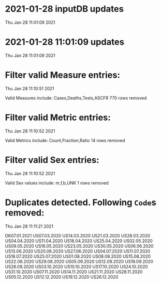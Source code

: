 
# 2021-01-28 inputDB updates 
 Thu Jan 28 11:01:09 2021 


# 2021-01-28 11:01:09 updates 
 Thu Jan 28 11:01:09 2021 


# Filter valid Measure entries: 
 Thu Jan 28 11:10:51 2021 

Valid Measures include: Cases,Deaths,Tests,ASCFR
 770 rows removed
# Filter valid Metric entries: 
 Thu Jan 28 11:10:52 2021 

Valid Metrics include: Count,Fraction,Ratio
 14 rows removed
# Filter valid Sex entries: 
 Thu Jan 28 11:10:52 2021 

Valid Sex values include: m,f,b,UNK
 1 rows removed
# Duplicates detected. Following `Code`s removed: 
 Thu Jan 28 11:11:21 2021 

DK07.01.2021
US07.03.2020
US14.03.2020
US21.03.2020
US28.03.2020
US04.04.2020
US11.04.2020
US18.04.2020
US25.04.2020
US02.05.2020
US09.05.2020
US16.05.2020
US23.05.2020
US30.05.2020
US06.06.2020
US13.06.2020
US20.06.2020
US27.06.2020
US04.07.2020
US11.07.2020
US18.07.2020
US25.07.2020
US01.08.2020
US08.08.2020
US15.08.2020
US22.08.2020
US29.08.2020
US05.09.2020
US12.09.2020
US19.09.2020
US26.09.2020
US03.10.2020
US10.10.2020
US17.10.2020
US24.10.2020
US31.10.2020
US07.11.2020
US14.11.2020
US21.11.2020
US28.11.2020
US05.12.2020
US12.12.2020
US19.12.2020
US26.12.2020